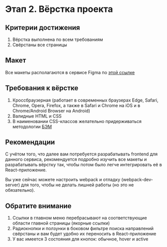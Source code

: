 # Этап 2. Вёрстка проекта

## Критерии достижения

1. Вёрстка выполнена по всем требованиям
2. Свёрстаны все страницы

## Макет

Все макеты располагаются в сервисе Figma по 
[этой ссылке](https://www.figma.com/file/7981GjEsjSpBUKolk4xFoT/Заказ-билетов?node-id=0%3A1)

## Требования к вёрстке

1. Кроссбраузерная (работает в современных браузерах
Edge, Safari, Chrome, Opera, Firefox, а также в
Safari и Chrome на iOS и в Chrome/Android Browser на Android)
2. Валидные HTML и CSS
3. В наименовании CSS-классов желательно придерживаться методологии
[БЭМ](https://ru.bem.info/methodology/quick-start/)

## Рекомендации

С учётом того, что далее вам потребуется разрабатывать frontend для данного
сервиса, рекомендуется подробно изучить все макеты и разрабатывать вёрстку так,
чтобы потом было легче интегрировать её в React-приложение.

Вы уже сейчас можете настроить webpack и отладку (webpack-dev-server) для того,
чтобы не делать лишней работы (но это не обязательно).

## Обратите внимание

1. Ссылки в главном меню перебрасывают на соответствующие области главной страницы
(якорные ссылки)
2. Радиокнопки и ползунки в боковом фильтре поиска направлений 
свёрстаны и вам будет удобно их переносить в React-приложение
3. У вас имеется 3 состояния для кнопок: обычное, hover и active
